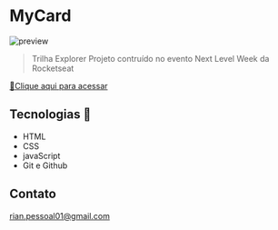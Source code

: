 # MyCard

![preview](./.assets/preview.png)

>Trilha Explorer
Projeto contruído no evento Next Level Week da Rocketseat

[🔗Clique aqui para acessar](https://rianrd0.github.io/MyCard/)

##  Tecnologias 🚀

- HTML 
- CSS
- javaScript
- Git e Github

## Contato
rian.pessoal01@gmail.com
